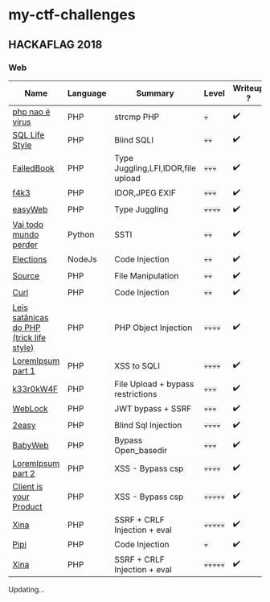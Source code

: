 # my-ctf-challenges

## HACKAFLAG 2018


### Web
Name | Language | Summary | Level | Writeup ?
--- | --- | --- | --- | --- |
[php nao é virus]() | PHP | strcmp PHP | 💀 | ✔️
[SQL Life Style]() | PHP | Blind SQLI | 💀💀 | ✔️
[FailedBook]() | PHP | Type Juggling,LFI,IDOR,file upload | 💀💀💀 | ✔️
[f4k3]() | PHP | IDOR,JPEG EXIF | 💀💀💀 | ✔️
[easyWeb]() | PHP | Type Juggling | 💀💀💀💀 | ✔️
[Vai todo mundo perder]() | Python | SSTI | 💀💀 | ✔️
[Elections](hackaflag2018/Elections) | NodeJs | Code Injection | 💀💀 | ✔️
[Source](hackaflag2018/source) | PHP | File Manipulation | 💀💀 | ✔️
[Curl]() | PHP | Code Injection | 💀💀 | ✔️
[Leis satânicas do PHP (trick life style)]() | PHP | PHP Object Injection | 💀💀💀💀 | ✔️
[LoremIpsum part 1]() | PHP | XSS to SQLI | 💀💀💀💀 | ✔️
[k33r0kW4F](hackaflag2018/k33r0kw4f) | PHP | File Upload + bypass restrictions | 💀💀💀 | ✔️
[WebLock]() | PHP | JWT bypass + SSRF | 💀💀💀 | ✔️
[2easy]() | PHP | Blind Sql Injection | 💀💀💀💀 | ✔️
[BabyWeb]() | PHP | Bypass Open_basedir | 💀💀💀 | ✔️
[LoremIpsum part 2]() | PHP | XSS - Bypass csp | 💀💀💀💀 | ✔️
[Client is your Product]() | PHP | XSS - Bypass csp | 💀💀💀💀💀 | ✔️
[Xina]() | PHP | SSRF + CRLF Injection + eval | 💀💀💀💀💀 | ✔️
[Pipi]() | PHP | Code Injection | 💀 | ✔️
[Xina]() | PHP | SSRF + CRLF Injection + eval | 💀💀💀💀💀 | ✔️

Updating...
